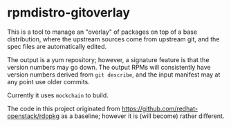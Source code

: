 # rpmdistro-gitoverlay

This is a tool to manage an "overlay" of packages on top of a base
distribution, where the upstream sources come from upstream git, and
the spec files are automatically edited.

The output is a yum repository; however, a signature feature is that
the version numbers may go down.  The output RPMs will consistently have
version numbers derived from `git describe`, and the input manifest may
at any point use older commits.

Currently it uses `mockchain` to build.

The code in this project originated from
https://github.com/redhat-openstack/rdopkg as a baseline; however it
is (will become) rather different.
